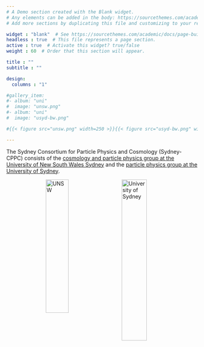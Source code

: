 ```yaml
---
# A Demo section created with the Blank widget.
# Any elements can be added in the body: https://sourcethemes.com/academic/docs/writing-markdown-latex/
# Add more sections by duplicating this file and customizing to your requirements.

widget : "blank"  # See https://sourcethemes.com/academic/docs/page-builder/
headless : true  # This file represents a page section.
active : true  # Activate this widget? true/false
weight : 60  # Order that this section will appear.

title : ""
subtitle : ""

design:
  columns : "1"

#gallery_item:
#- album: "uni" 
#  image: "unsw.png"
#- album: "uni" 
#  image: "usyd-bw.png"

#{{< figure src="unsw.png" width=250 >}}{{< figure src="usyd-bw.png" width=250 >}}

---
```

The Sydney Consortium for Particle Physics and Cosmology (Sydney-CPPC) consists
of the <a href="https://www.physics.unsw.edu.au/our-research/research-areas/fundamental-physics">cosmology and particle physics group at the University of New South
Wales Sydney</a>  and the <a href="http://www.physics.usyd.edu.au/hienergy/index.php/Main_Page">particle physics group at the University of
Sydney</a>.

<img src="img/usyd-bw.png" alt="University of Sydney" style="float:right; width: 33%; max-width: 500px; min-width: 200px"/>
<img src="img/unsw.png" alt="UNSW" style="float: right; width: 30%; max-width: 500px; min-width: 200px"/>

